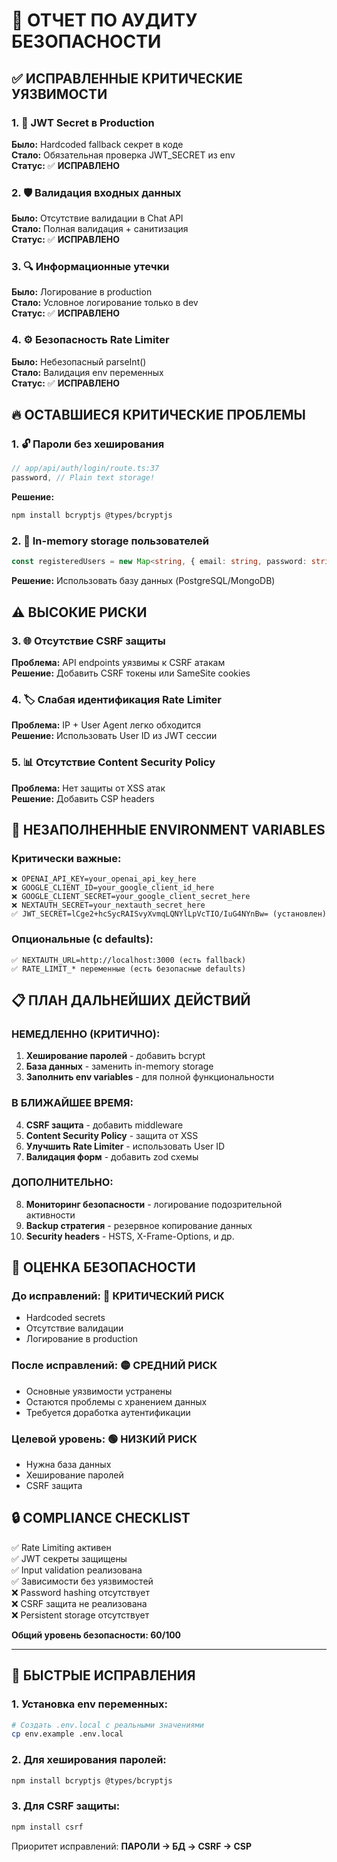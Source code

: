 # 🚨 ОТЧЕТ ПО АУДИТУ БЕЗОПАСНОСТИ

## ✅ ИСПРАВЛЕННЫЕ КРИТИЧЕСКИЕ УЯЗВИМОСТИ

### 1. 🔐 JWT Secret в Production
**Было:** Hardcoded fallback секрет в коде  
**Стало:** Обязательная проверка JWT_SECRET из env  
**Статус:** ✅ **ИСПРАВЛЕНО**

### 2. 🛡️ Валидация входных данных
**Было:** Отсутствие валидации в Chat API  
**Стало:** Полная валидация + санитизация  
**Статус:** ✅ **ИСПРАВЛЕНО**

### 3. 🔍 Информационные утечки  
**Было:** Логирование в production  
**Стало:** Условное логирование только в dev  
**Статус:** ✅ **ИСПРАВЛЕНО**

### 4. ⚙️ Безопасность Rate Limiter
**Было:** Небезопасный parseInt()  
**Стало:** Валидация env переменных  
**Статус:** ✅ **ИСПРАВЛЕНО**

## 🔥 ОСТАВШИЕСЯ КРИТИЧЕСКИЕ ПРОБЛЕМЫ

### 1. 🔓 Пароли без хеширования
```typescript
// app/api/auth/login/route.ts:37
password, // Plain text storage!
```
**Решение:** 
```bash
npm install bcryptjs @types/bcryptjs
```

### 2. 💾 In-memory storage пользователей
```typescript
const registeredUsers = new Map<string, { email: string, password: string, name: string }>()
```
**Решение:** Использовать базу данных (PostgreSQL/MongoDB)

## ⚠️ ВЫСОКИЕ РИСКИ

### 3. 🌐 Отсутствие CSRF защиты
**Проблема:** API endpoints уязвимы к CSRF атакам  
**Решение:** Добавить CSRF токены или SameSite cookies

### 4. 🏷️ Слабая идентификация Rate Limiter
**Проблема:** IP + User Agent легко обходится  
**Решение:** Использовать User ID из JWT сессии

### 5. 📊 Отсутствие Content Security Policy
**Проблема:** Нет защиты от XSS атак  
**Решение:** Добавить CSP headers

## 🔧 НЕЗАПОЛНЕННЫЕ ENVIRONMENT VARIABLES

### Критически важные:
```env
❌ OPENAI_API_KEY=your_openai_api_key_here
❌ GOOGLE_CLIENT_ID=your_google_client_id_here  
❌ GOOGLE_CLIENT_SECRET=your_google_client_secret_here
❌ NEXTAUTH_SECRET=your_nextauth_secret_here
✅ JWT_SECRET=lCge2+hcSycRAISvyXvmqLQNYlLpVcTIO/IuG4NYnBw= (установлен)
```

### Опциональные (с defaults):
```env
✅ NEXTAUTH_URL=http://localhost:3000 (есть fallback)
✅ RATE_LIMIT_* переменные (есть безопасные defaults)
```

## 📋 ПЛАН ДАЛЬНЕЙШИХ ДЕЙСТВИЙ

### НЕМЕДЛЕННО (КРИТИЧНО):
1. **Хеширование паролей** - добавить bcrypt
2. **База данных** - заменить in-memory storage  
3. **Заполнить env variables** - для полной функциональности

### В БЛИЖАЙШЕЕ ВРЕМЯ:
4. **CSRF защита** - добавить middleware  
5. **Content Security Policy** - защита от XSS
6. **Улучшить Rate Limiter** - использовать User ID
7. **Валидация форм** - добавить zod схемы

### ДОПОЛНИТЕЛЬНО:
8. **Мониторинг безопасности** - логирование подозрительной активности
9. **Backup стратегия** - резервное копирование данных
10. **Security headers** - HSTS, X-Frame-Options, и др.

## 🎯 ОЦЕНКА БЕЗОПАСНОСТИ

### До исправлений: 🔴 **КРИТИЧЕСКИЙ РИСК**
- Hardcoded secrets
- Отсутствие валидации
- Логирование в production

### После исправлений: 🟡 **СРЕДНИЙ РИСК**  
- Основные уязвимости устранены
- Остаются проблемы с хранением данных
- Требуется доработка аутентификации

### Целевой уровень: 🟢 **НИЗКИЙ РИСК**
- Нужна база данных
- Хеширование паролей  
- CSRF защита

## 🔒 COMPLIANCE CHECKLIST

✅ Rate Limiting активен  
✅ JWT секреты защищены  
✅ Input validation реализована  
✅ Зависимости без уязвимостей  
❌ Password hashing отсутствует  
❌ CSRF защита не реализована  
❌ Persistent storage отсутствует  

**Общий уровень безопасности: 60/100**

---

## 🚀 БЫСТРЫЕ ИСПРАВЛЕНИЯ

### 1. Установка env переменных:
```bash
# Создать .env.local с реальными значениями
cp env.example .env.local
```

### 2. Для хеширования паролей:
```bash
npm install bcryptjs @types/bcryptjs
```

### 3. Для CSRF защиты:
```bash
npm install csrf
```

Приоритет исправлений: **ПАРОЛИ → БД → CSRF → CSP** 